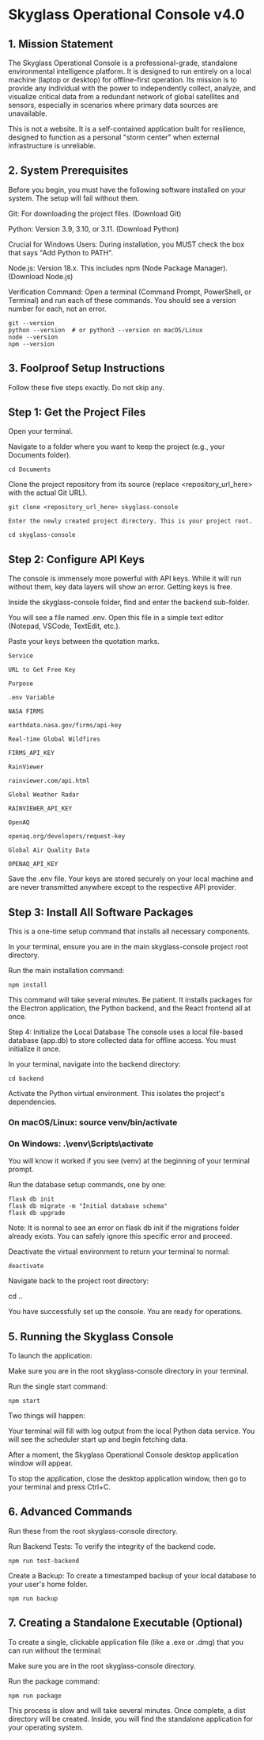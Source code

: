 # Skyglass Operational Console v4.0
## 1. Mission Statement
The Skyglass Operational Console is a professional-grade, standalone environmental intelligence platform. It is designed to run entirely on a local machine (laptop or desktop) for offline-first operation. Its mission is to provide any individual with the power to independently collect, analyze, and visualize critical data from a redundant network of global satellites and sensors, especially in scenarios where primary data sources are unavailable.

This is not a website. It is a self-contained application built for resilience, designed to function as a personal "storm center" when external infrastructure is unreliable.

## 2. System Prerequisites
Before you begin, you must have the following software installed on your system. The setup will fail without them.

Git: For downloading the project files. (Download Git)

Python: Version 3.9, 3.10, or 3.11. (Download Python)

Crucial for Windows Users: During installation, you MUST check the box that says "Add Python to PATH".

Node.js: Version 18.x. This includes npm (Node Package Manager). (Download Node.js)

Verification Command: Open a terminal (Command Prompt, PowerShell, or Terminal) and run each of these commands. You should see a version number for each, not an error.
```
git --version
python --version  # or python3 --version on macOS/Linux
node --version
npm --version
```
## 3. Foolproof Setup Instructions
Follow these five steps exactly. Do not skip any.

## Step 1: Get the Project Files
Open your terminal.

Navigate to a folder where you want to keep the project (e.g., your Documents folder).
```
cd Documents
```
Clone the project repository from its source (replace <repository_url_here> with the actual Git URL).
```
git clone <repository_url_here> skyglass-console

Enter the newly created project directory. This is your project root.

cd skyglass-console
```
## Step 2: Configure API Keys
The console is immensely more powerful with API keys. While it will run without them, key data layers will show an error. Getting keys is free.

Inside the skyglass-console folder, find and enter the backend sub-folder.

You will see a file named .env. Open this file in a simple text editor (Notepad, VSCode, TextEdit, etc.).

Paste your keys between the quotation marks.
```
Service

URL to Get Free Key

Purpose

.env Variable

NASA FIRMS

earthdata.nasa.gov/firms/api-key

Real-time Global Wildfires

FIRMS_API_KEY

RainViewer

rainviewer.com/api.html

Global Weather Radar

RAINVIEWER_API_KEY

OpenAQ

openaq.org/developers/request-key

Global Air Quality Data

OPENAQ_API_KEY
```
Save the .env file. Your keys are stored securely on your local machine and are never transmitted anywhere except to the respective API provider.

## Step 3: Install All Software Packages
This is a one-time setup command that installs all necessary components.

In your terminal, ensure you are in the main skyglass-console project root directory.

Run the main installation command:
```
npm install
```
This command will take several minutes. Be patient. It installs packages for the Electron application, the Python backend, and the React frontend all at once.

Step 4: Initialize the Local Database
The console uses a local file-based database (app.db) to store collected data for offline access. You must initialize it once.

In your terminal, navigate into the backend directory:
```
cd backend
```
Activate the Python virtual environment. This isolates the project's dependencies.

### On macOS/Linux: source venv/bin/activate

### On Windows: .\venv\Scripts\activate

You will know it worked if you see (venv) at the beginning of your terminal prompt.

Run the database setup commands, one by one:
```
flask db init
flask db migrate -m "Initial database schema"
flask db upgrade
```
Note: It is normal to see an error on flask db init if the migrations folder already exists. You can safely ignore this specific error and proceed.

Deactivate the virtual environment to return your terminal to normal:
```
deactivate
```
Navigate back to the project root directory:

cd ..

You have successfully set up the console. You are ready for operations.

## 5. Running the Skyglass Console
To launch the application:

Make sure you are in the root skyglass-console directory in your terminal.

Run the single start command:
```
npm start
```
Two things will happen:

Your terminal will fill with log output from the local Python data service. You will see the scheduler start up and begin fetching data.

After a moment, the Skyglass Operational Console desktop application window will appear.

To stop the application, close the desktop application window, then go to your terminal and press Ctrl+C.

## 6. Advanced Commands
Run these from the root skyglass-console directory.

Run Backend Tests: To verify the integrity of the backend code.
```
npm run test-backend
```
Create a Backup: To create a timestamped backup of your local database to your user's home folder.
```
npm run backup
```
## 7. Creating a Standalone Executable (Optional)
To create a single, clickable application file (like a .exe or .dmg) that you can run without the terminal:

Make sure you are in the root skyglass-console directory.

Run the package command:
```
npm run package
```
This process is slow and will take several minutes. Once complete, a dist directory will be created. Inside, you will find the standalone application for your operating system.
